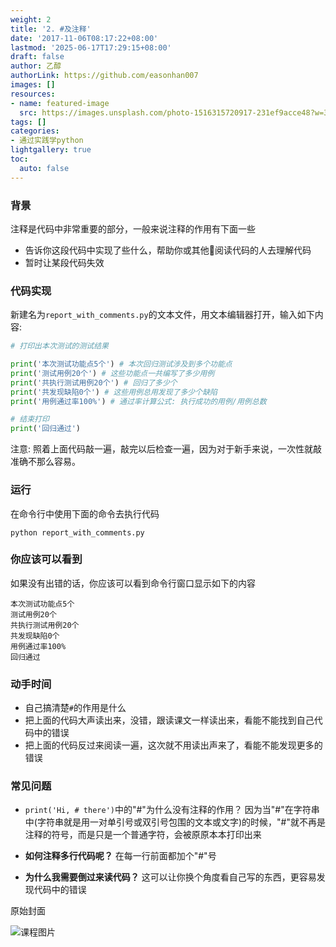 ```yaml
---
weight: 2
title: '2. #及注释'
date: '2017-11-06T08:17:22+08:00'
lastmod: '2025-06-17T17:29:15+08:00'
draft: false
author: 乙醇
authorLink: https://github.com/easonhan007
images: []
resources:
- name: featured-image
  src: https://images.unsplash.com/photo-1516315720917-231ef9acce48?w=300
tags: []
categories:
- 通过实践学python
lightgallery: true
toc:
  auto: false
---
```




### 背景

注释是代码中非常重要的部分，一般来说注释的作用有下面一些

* 告诉你这段代码中实现了些什么，帮助你或其他阅读代码的人去理解代码
* 暂时让某段代码失效


### 代码实现

新建名为```report_with_comments.py```的文本文件，用文本编辑器打开，输入如下内容:

```python
# 打印出本次测试的测试结果

print('本次测试功能点5个') # 本次回归测试涉及到多个功能点
print('测试用例20个') # 这些功能点一共编写了多少用例
print('共执行测试用例20个') # 回归了多少个
print('共发现缺陷0个') # 这些用例总用发现了多少个缺陷
print('用例通过率100%') # 通过率计算公式: 执行成功的用例/用例总数

# 结束打印
print('回归通过')
```

注意: 照着上面代码敲一遍，敲完以后检查一遍，因为对于新手来说，一次性就敲准确不那么容易。


### 运行

在命令行中使用下面的命令去执行代码

```
python report_with_comments.py
```

### 你应该可以看到

如果没有出错的话，你应该可以看到命令行窗口显示如下的内容

```
本次测试功能点5个
测试用例20个
共执行测试用例20个
共发现缺陷0个
用例通过率100%
回归通过
```

### 动手时间

* 自己搞清楚```#```的作用是什么
* 把上面的代码大声读出来，没错，跟读课文一样读出来，看能不能找到自己代码中的错误
* 把上面的代码反过来阅读一遍，这次就不用读出声来了，看能不能发现更多的错误

### 常见问题

* ```print('Hi, # there')```中的"#"为什么没有注释的作用？ 因为当"#"在字符串中(字符串就是用一对单引号或双引号包围的文本或文字)的时候，"#"就不再是注释的符号，而是只是一个普通字符，会被原原本本打印出来

* **如何注释多行代码呢？** 在每一行前面都加个"#"号

* **为什么我需要倒过来读代码？** 这可以让你换个角度看自己写的东西，更容易发现代码中的错误




原始封面

![课程图片](https://images.unsplash.com/photo-1516315720917-231ef9acce48?w=300)

